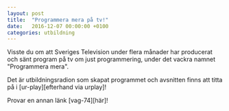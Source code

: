 ```yaml
---
layout: post
title:  "Programmera mera på tv!"
date:   2016-12-07 00:00:00 +0100
categories: utbildning
---
```


Visste du om att Sveriges Television under flera månader har producerat och sänt program på tv om just programmering, under det vackra namnet "Programmera mera".

Det är utbildningsradion som skapat programmet och avsnitten finns att titta på i [ur-play][efterhand via urplay]!

Provar en annan länk [vag-74][här]!

[ur-play]: http://urplay.se/program/196673-programmera-mera
[vag-74]: http://agical.se/pod/
[kodsnack]: http://kodsnack.se/
[dev-casts]: http://www.buzzfrog.se/dev-casts/
[dotnetrocks]: https://www.dotnetrocks.com/
[hanselminutes]: http://hanselminutes.com/
